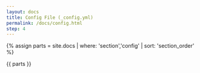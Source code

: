 ```yaml
---
layout: docs
title: Config File (_config.yml)
permalink: /docs/config.html
step: 4
---
```


{% assign parts = site.docs | where: 'section','config' | sort: 'section_order' %}

{{ parts }}